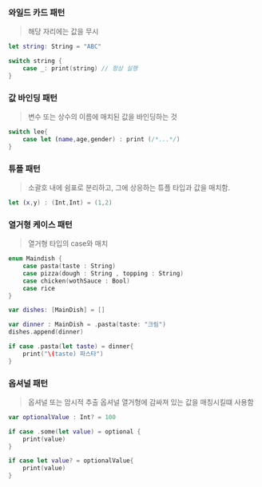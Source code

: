 ### 와일드 카드 패턴

> 해당 자리에는 값을 무시

```swift
let string: String = "ABC"

switch string {
    case _: print(string) // 항상 실행
}
```

### 값 바인딩 패턴

> 변수 또는 상수의 이름에 매치된 값을 바인딩하는 것

```swift
switch lee{
    case let (name,age,gender) : print (/*...*/)
}
```

### 튜플 패턴

> 소괄호 내에 쉼표로 분리하고, 그에 상응하는 튜플 타입과 값을 매치함.

```swift
let (x,y) : (Int,Int) = (1,2)
```

### 열거형 케이스 패턴

> 열거형 타입의 case와 매치

```swift
enum Maindish {
    case pasta(taste : String)
    case pizza(dough : String , topping : String)
    case chicken(wothSauce : Bool)
    case rice 
}

var dishes: [MainDish] = []

var dinner : MainDish = .pasta(taste: "크림")
dishes.append(dinner)

if case .pasta(let taste) = dinner{
    print("\(taste) 파스타")
}
```

### 옵셔널 패턴

> 옵셔널 또는 암시적 추출 옵셔널 열거형에 감싸져 있는 값을 매칭시킬떄 사용함

```swift
var optionalValue : Int? = 100

if case .some(let value) = optional {
    print(value)
}

if case let value? = optionalValue{
    print(value)
}


```

